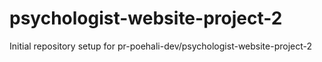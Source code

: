 # psychologist-website-project-2

Initial repository setup for pr-poehali-dev/psychologist-website-project-2
